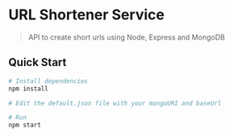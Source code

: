 # URL Shortener Service

> API to create short urls using Node, Express and MongoDB

## Quick Start

```bash
# Install dependencies
npm install

# Edit the default.json file with your mongoURI and baseUrl

# Run
npm start
